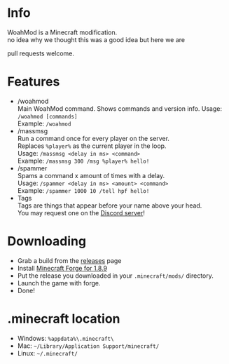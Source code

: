 # Info
WoahMod is a Minecraft modification.  
no idea why we thought this was a good idea but here we are  

pull requests welcome.
# Features
- /woahmod  
Main WoahMod command. Shows commands and version info. 
Usage: `/woahmod [commands]`  
Example: `/woahmod`
- /massmsg  
Run a command once for every player on the server.  
Replaces `%player%` as the current player in the loop.  
Usage: `/massmsg <delay in ms> <command>`  
Example: `/massmsg 300 /msg %player% hello!`  
- /spammer  
Spams a command x amount of times with a delay.  
Usage: `/spammer <delay in ms> <amount> <command>`  
Example: `/spammer 1000 10 /tell hpf hello!`
- Tags  
Tags are things that appear before your name above your head.  
You may request one on the [Discord server](https://discord.gg/a2DQmak)!

# Downloading
- Grab a build from the [releases](https://github.com/hpfxd/woahmod-2/releases) page
- Install [Minecraft Forge for 1.8.9](https://files.minecraftforge.net/maven/net/minecraftforge/forge/index_1.8.9.html)
- Put the release you downloaded in your `.minecraft/mods/` directory.
- Launch the game with forge.
- Done!

# .minecraft location
- Windows: `%appdata%\.minecraft\`
- Mac: `~/Library/Application Support/minecraft/`
- Linux: `~/.minecraft/`